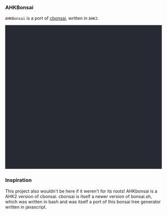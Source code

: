 ### AHKBonsai

`AHKBonsai` is a port of [cbonsai](https://github.com/mhzawadi/homebrew-cbonsai), written in `AHK2`.

![AHKBonsai](res/AHKBonsai-1747750344039.gif)


### Inspiration

This project also wouldn't be here if it weren't for its roots! AHKbonsai is a AHK2 version of cbonsai. cbonsai is itself a newer version of bonsai.sh, which was written in bash and was itself a port of this bonsai tree generator written in javascript.